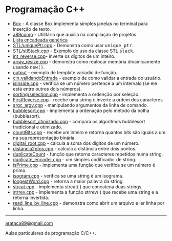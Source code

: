 # Programação C++
- <a href="https://github.com/arataca89/box">Box</a> - A classe Box implementa simples janelas no terminal para inserção de texto.
- <a href="https://github.com/arataca89/a89comp">a89comp</a> - Utilitário que auxilia na compilação de projetos.
- <a href="https://github.com/arataca89/Cplusplus/tree/main/estrutura_de_dados/lista_encadeada_generica">Lista encadeada genérica</a>
- <a href="https://github.com/arataca89/Cplusplus/blob/main/STL/uniquePtr.cpp">STL/uniquePtr.cpp</a> - Demonstra como usar <tt>unique_ptr</tt>.
- <a href="https://github.com/arataca89/Cplusplus/blob/main/STL/stlStack.cpp">STL/stlStack.cpp</a> - Exemplo do uso da classe STL <tt>stack</tt>.
- <a href="https://github.com/arataca89/Cplusplus/blob/main/int_reverse.cpp">int_reverse.cpp</a>- inverte os dígitos de um inteiro.
- <a href="https://github.com/arataca89/Cplusplus/blob/main/array_resize.cpp">array_resize.cpp</a> - demonstra como realocar memória dinamicamente usando <tt>new()</tt>.
- <a href="https://github.com/arataca89/Cplusplus/tree/main/templates/functions/variadic">output</a> - exemplo de template variadic de função. 
- <a href="https://github.com/arataca89/Cplusplus/blob/main/cin_validandoEntrada.cpp">cin_validandoEntrada</a> - exemplo de como validar a entrada do usuário. 
- <a href="https://github.com/arataca89/Cplusplus/blob/main/isInside.cpp">isInside.cpp</a> - verifica se um número pertence a um intervalo (se ele está entre outros dois números).
- <a href="https://github.com/arataca89/Cplusplus/blob/main/sorting/selection.cpp">sorting/selection.cpp</a> - implementa a ordenção por seleção.
- <a href="https://github.com/arataca89/Cplusplus/edit/main/FirstReverse.cpp">FirstReverse.cpp</a> - recebe uma string e inverte a ordem dos caracteres 
- <a href="https://github.com/arataca89/Cplusplus/blob/main/argc_argv.cpp">argc_argv.cpp</a> - manipulando argumentos da linha de comando.
- <a href="https://github.com/arataca89/Cplusplus/blob/main/bubblesort.cpp">bubblesort.cpp</a> - implementa a ordenação pelo método da bolha (bubblesort).
- <a href="https://github.com/arataca89/Cplusplus/blob/main/bubblesort_otimizado.cpp">bubblesort_otimizado.cpp</a> - compara os algoritmos bubblesort tradicional e otimizado.
- <a href="https://github.com/arataca89/Cplusplus/edit/main/countBits.cpp">countBits.cpp</a> - recebe um inteiro e retorna quantos bits são iguais a um na sua representação binária.
- <a href="https://github.com/arataca89/Cplusplus/edit/main/digital_root.cpp">digital_root.cpp</a> - calcula a soma dos dígitos de um número.
-  <a href="distancia2ptos.cpp">distancia2ptos.cpp</a> - calcula a distância entre dois pontos.
- <a href="https://github.com/arataca89/Cplusplus/blob/main/duplicateCount.cpp">duplicateCount</a> - função que retorna caracteres repetidos numa string.
- <a href="https://github.com/arataca89/Cplusplus/blob/main/duplicate_encoder.cpp">duplicate_encoder.cpp</a> - um simples codificador de string.
- <a href="https://github.com/arataca89/Cplusplus/blob/main/isPrime.cpp">isPrime.cpp</a> - implementa uma função que verifica se um número é primo.
- <a href="https://github.com/arataca89/Cplusplus/blob/main/isogram.cpp">isogram.cpp</a> - verifica se uma string é um isograma.
- <a href="https://github.com/arataca89/Cplusplus/edit/main/longestWord.cpp">longestWord.cpp</a> - retorna a maior palavra da string.
- <a href="https://github.com/arataca89/Cplusplus/edit/main/strcat.cpp">strcat.cpp</a> - implementa strcat( ) que concatena duas strings.
- <a href="https://github.com/arataca89/Cplusplus/blob/main/strrev.cpp">strrev.cpp</a> - implementa a função strrev( ) que recebe uma string e a retorna invertida.
- <a href="https://github.com/arataca89/Cplusplus/blob/main/read_line_by_line.cpp">read_line_by_line.cpp</a> - demonstra como abrir um arquivo e ler linha por linha.

----------
arataca89@gmail.com

Aulas particulares de programação C/C++.
